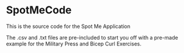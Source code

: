 # SpotMeCode
This is the source code for the Spot Me Application

The .csv and .txt files are pre-included to start you off with a pre-made example for the Military Press and Bicep Curl Exercises.
